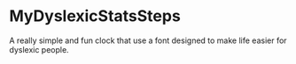 # MyDyslexicStatsSteps
A really simple and fun clock that use a font designed to make life easier for dyslexic people. 
